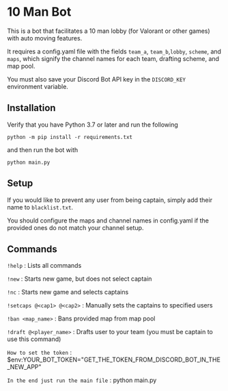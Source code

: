 # 10 Man Bot
This is a bot that facilitates a 10 man lobby (for Valorant or other games) with auto moving features.

It requires a config.yaml file with the fields `team_a`, `team_b`,`lobby`, `scheme`, and `maps`, which signify the channel names for each team, drafting scheme, and map pool.

You must also save your Discord Bot API key in the `DISCORD_KEY` environment variable.

## Installation

Verify that you have Python 3.7 or later and run the following

```python -m pip install -r requirements.txt```

and then run the bot with

```python main.py```

## Setup

If you would like to prevent any user from being captain, simply add their name to `blacklist.txt`.

You should configure the maps and channel names in config.yaml if the provided ones do not match your channel setup.

## Commands

`!help` : Lists all commands

`!new`  : Starts new game, but does not select captain

`!nc`    : Starts new game and selects captains

`!setcaps @<cap1> @<cap2>` : Manually sets the captains to specified users

`!ban <map_name>` : Bans provided map from map pool

`!draft @<player_name>` : Drafts user to your team (you must be captain to use this command)


`How to set the token` : $env:YOUR_BOT_TOKEN="GET_THE_TOKEN_FROM_DISCORD_BOT_IN_THE_NEW_APP"

`In the end just run the main file` : python main.py
